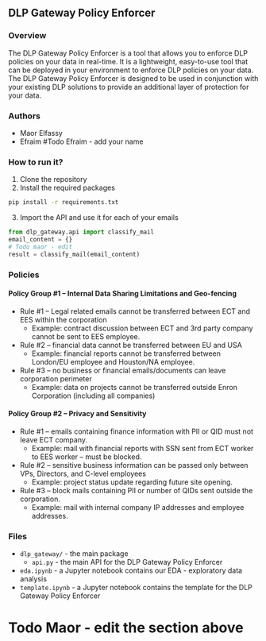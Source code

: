 ## DLP Gateway Policy Enforcer

### Overview
The DLP Gateway Policy Enforcer is a tool that allows you to enforce DLP policies on your data in real-time. It is a lightweight, easy-to-use tool that can be deployed in your environment to enforce DLP policies on your data. The DLP Gateway Policy Enforcer is designed to be used in conjunction with your existing DLP solutions to provide an additional layer of protection for your data.

### Authors
- Maor Elfassy
- Efraim #Todo Efraim - add your name

### How to run it?
1. Clone the repository
2. Install the required packages
```bash
pip install -r requirements.txt
```
3. Import the API and use it for each of your emails
```python
from dlp_gateway.api import classify_mail
email_content = {}
# Todo maor - edit
result = classify_mail(email_content)
```


### Policies
#### Policy Group #1 – Internal Data Sharing Limitations and Geo-fencing
- Rule #1 – Legal related emails cannot be transferred between ECT and EES within the corporation 
  - Example: contract discussion between ECT and 3rd party company cannot be sent to EES employee.
- Rule #2 – financial data cannot be transferred between EU and USA 
  - Example: financial reports cannot be transferred between London/EU employee and Houston/NA employee.
- Rule #3 – no business or financial emails/documents can leave corporation perimeter 
  - Example: data on projects cannot be transferred outside Enron Corporation (including all companies)
#### Policy Group #2 – Privacy and Sensitivity
- Rule #1 – emails containing finance information with PII or QID must not leave ECT company. 
  - Example: mail with financial reports with SSN sent from ECT worker to EES worker – must be blocked.
- Rule #2 – sensitive business information can be passed only between VPs, Directors, and C-level employees 
  - Example: project status update regarding future site opening.
- Rule #3 – block mails containing PII or number of QIDs sent outside the corporation. 
  - Example: mail with internal company IP addresses and employee addresses.


###  Files
- `dlp_gateway/` - the main package
  - `api.py` - the main API for the DLP Gateway Policy Enforcer
- `eda.ipynb` - a Jupyter notebook contains our EDA - exploratory data analysis
- `template.ipynb` - a Jupyter notebook contains the template for the DLP Gateway Policy Enforcer 

# Todo Maor - edit the section above